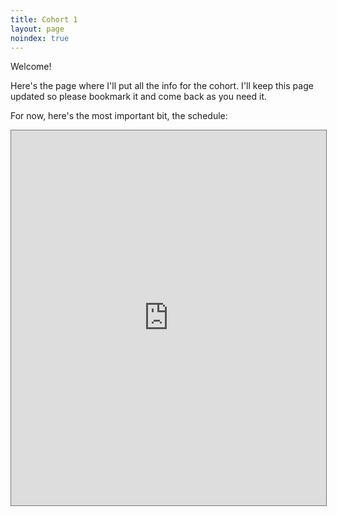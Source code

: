 ```yaml
---
title: Cohort 1
layout: page
noindex: true
---
```


Welcome!

Here's the page where I'll put all the info for the cohort. I'll keep this page updated so please bookmark it and come back as you need it.

For now, here's the most important bit, the schedule:

<iframe src="https://calendar.google.com/calendar/embed?height=600&wkst=1&bgcolor=%23ffffff&ctz=America%2FNew_York&src=Y19mN2IyYjkzYTk5Mzg0NWVjNGZjNDcwZjU0ZTFkMTc4Y2FjM2IxNjk3MGZjOTcxMDY5MDc3NzcyZmJiZDhlYzViQGdyb3VwLmNhbGVuZGFyLmdvb2dsZS5jb20&src=Y185N2FkYTdlNGU5MGYzYmNkMGVmY2RkODRiZTBmMDQwYzdmYmI0MjMxNmZhYjQ2MzQ1NjE0YTI5NzdiOWY2MGM4QGdyb3VwLmNhbGVuZGFyLmdvb2dsZS5jb20&color=%23D50000&color=%23C0CA33" style="border:solid 1px #777" width="100%" height="600" frameborder="0" scrolling="no"></iframe>